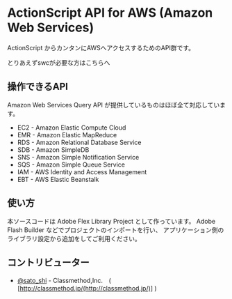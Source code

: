 ActionScript API for AWS (Amazon Web Services)
=============

ActionScript からカンタンにAWSへアクセスするためのAPI群です。

とりあえずswcが必要な方はこちらへ

操作できるAPI
-------

Amazon Web Services Query API が提供しているものはほぼ全て対応しています。

* EC2 - Amazon Elastic Compute Cloud
* EMR - Amazon Elastic MapReduce
* RDS - Amazon Relational Database Service
* SDB - Amazon SimpleDB
* SNS - Amazon Simple Notification Service
* SQS - Amazon Simple Queue Service
* IAM - AWS Identity and Access Management
* EBT - AWS Elastic Beanstalk 

使い方
-------
本ソースコードは Adobe Flex Library Project として作っています。
Adobe Flash Builder などでプロジェクトのインポートを行い、
アプリケーション側のライブラリ設定から追加をしてご利用ください。 

コントリビューター
-------

* [@sato_shi](http://twitter.com/sato_shi/) - Classmethod,Inc.　( [http://classmethod.jp/(http://classmethod.jp/)] )
